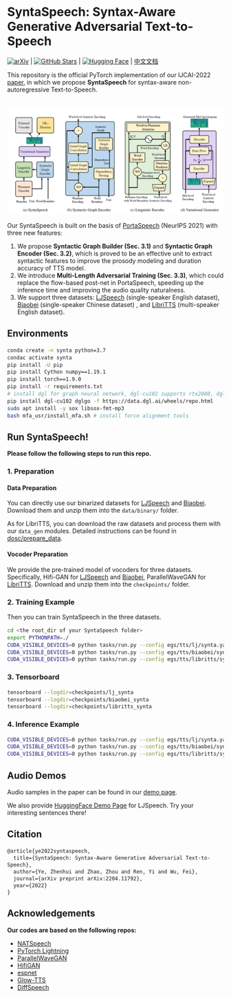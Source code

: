 # SyntaSpeech: Syntax-Aware Generative Adversarial Text-to-Speech

[![arXiv](https://img.shields.io/badge/arXiv-Paper-%3CCOLOR%3E.svg)](https://arxiv.org/abs/2204.11792) | [![GitHub Stars](https://img.shields.io/github/stars/yerfor/SyntaSpeech)](https://github.com/yerfor/SyntaSpeech) | [![Hugging Face](https://img.shields.io/badge/%F0%9F%A4%97%20Hugging%20Face-blue)](https://huggingface.co/spaces/yerfor/SyntaSpeech) | [中文文档](README-zh.md)

This repository is the official PyTorch implementation of our IJCAI-2022 [paper](https://arxiv.org/abs/2204.11792), in which we propose **SyntaSpeech** for syntax-aware non-autoregressive Text-to-Speech.

<p align="center">
    <br>
    <img src="assets/SyntaSpeech.png" width="1000"/>
    <br>
</p>

Our SyntaSpeech is built on the basis of  [PortaSpeech](https://github.com/NATSpeech/NATSpeech) (NeurIPS 2021) with three new features:

1. We propose **Syntactic Graph Builder (Sec. 3.1)** and **Syntactic Graph Encoder (Sec. 3.2)**, which is proved to be an effective unit to extract syntactic features to improve the prosody modeling and duration accuracy of TTS model.
2. We introduce **Multi-Length Adversarial Training (Sec. 3.3)**, which could replace the flow-based post-net in PortaSpeech, speeding up the inference time and improving the audio quality naturalness.
3. We support three datasets: [LJSpeech](https://keithito.com/LJ-Speech-Dataset/) (single-speaker English dataset), [Biaobei](https://www.data-baker.com/open%20source.html) (single-speaker Chinese dataset) , and [LibriTTS](http://www.openslr.org/60) (multi-speaker English dataset).

## Environments

```bash
conda create -n synta python=3.7
condac activate synta
pip install -U pip
pip install Cython numpy==1.19.1
pip install torch==1.9.0 
pip install -r requirements.txt
# install dgl for graph neural network, dgl-cu102 supports rtx2080, dgl-cu113 support rtx3090
pip install dgl-cu102 dglgo -f https://data.dgl.ai/wheels/repo.html 
sudo apt install -y sox libsox-fmt-mp3
bash mfa_usr/install_mfa.sh # install force alignment tools
```

## Run SyntaSpeech!

**Please follow the following steps to run this repo.**

### 1. Preparation

#### Data Preparation

You can directly use our binarized datasets for [LJSpeech](https://drive.google.com/file/d/1WfErAxKqMluQU3vupWS6VB6NdehXwCKM/view?usp=sharing) and [Biaobei](https://drive.google.com/file/d/1-ApEbBrW5kfF0jM18EmW7DCsll-c1ROp/view?usp=sharing). Download them and unzip them into the `data/binary/` folder.

As for LibriTTS, you can download the raw datasets and process them with our `data_gen` modules. Detailed instructions can be found in [dosc/prepare_data](docs/prepare_data.md).

#### Vocoder Preparation

We provide the pre-trained model of vocoders for three datasets. Specifically, Hifi-GAN for [LJSpeech](https://drive.google.com/file/d/1D8ABD4fa7TK6t_ymzzhtxsWHPhg7OXcG/view?usp=sharing) and [Biaobei](https://drive.google.com/file/d/1onZbPA7rjR1ibmyV1Z-7G22j2Nekiic5/view?usp=sharing), ParallelWaveGAN for [LibriTTS](https://drive.google.com/file/d/1AziBns4R6UDtrAWaIBRm5hWg9io38EWh/view?usp=sharing). Download and unzip them into the `checkpoints/` folder.

### 2. Training Example

Then you can train SyntaSpeech in the three datasets.

```bash
cd <the root_dir of your SyntaSpeech folder>
export PYTHONPATH=./
CUDA_VISIBLE_DEVICES=0 python tasks/run.py --config egs/tts/lj/synta.yaml --exp_name lj_synta --reset # training in LJSpeech
CUDA_VISIBLE_DEVICES=0 python tasks/run.py --config egs/tts/biaobei/synta.yaml --exp_name biaobei_synta --reset # training in Biaobei
CUDA_VISIBLE_DEVICES=0 python tasks/run.py --config egs/tts/libritts/synta.yaml --exp_name libritts_synta --reset # training in LibriTTS
```

### 3. Tensorboard

```bash
tensorboard --logdir=checkpoints/lj_synta
tensorboard --logdir=checkpoints/biaobei_synta
tensorboard --logdir=checkpoints/libritts_synta
```

### 4. Inference Example

```bash
CUDA_VISIBLE_DEVICES=0 python tasks/run.py --config egs/tts/lj/synta.yaml --exp_name lj_synta --reset --infer # inference in LJSpeech
CUDA_VISIBLE_DEVICES=0 python tasks/run.py --config egs/tts/biaobei/synta.yaml --exp_name biaobei_synta --reset --infer # inference in Biaobei
CUDA_VISIBLE_DEVICES=0 python tasks/run.py --config egs/tts/libritts/synta.yaml --exp_name libritts_synta --reset ---infer # inference in LibriTTS
```

## Audio Demos

Audio samples in the paper can be found in our [demo page](https://syntaspeech.github.io/).

We also provide [HuggingFace Demo Page](https://huggingface.co/spaces/NATSpeech/PortaSpeech) for LJSpeech. Try your interesting sentences there!

## Citation

```
@article{ye2022syntaspeech,
  title={SyntaSpeech: Syntax-Aware Generative Adversarial Text-to-Speech},
  author={Ye, Zhenhui and Zhao, Zhou and Ren, Yi and Wu, Fei},
  journal={arXiv preprint arXiv:2204.11792},
  year={2022}
}
```

## Acknowledgements

**Our codes are based on the following repos:**

* [NATSpeech](https://github.com/NATSpeech/NATSpeech)
* [PyTorch Lightning](https://github.com/PyTorchLightning/pytorch-lightning)
* [ParallelWaveGAN](https://github.com/kan-bayashi/ParallelWaveGAN)
* [HifiGAN](https://github.com/jik876/hifi-gan)
* [espnet](https://github.com/espnet/espnet)
* [Glow-TTS](https://github.com/jaywalnut310/glow-tts)
* [DiffSpeech](https://github.com/MoonInTheRiver/DiffSinger)

